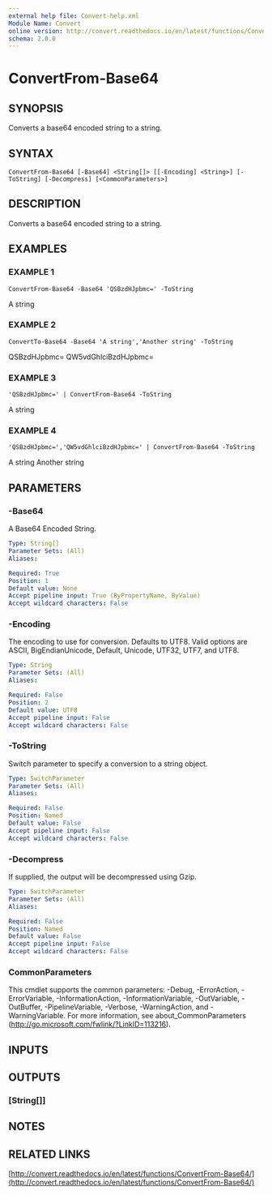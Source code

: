 ```yaml
---
external help file: Convert-help.xml
Module Name: Convert
online version: http://convert.readthedocs.io/en/latest/functions/ConvertFrom-Base64/
schema: 2.0.0
---
```


# ConvertFrom-Base64

## SYNOPSIS
Converts a base64 encoded string to a string.

## SYNTAX

```
ConvertFrom-Base64 [-Base64] <String[]> [[-Encoding] <String>] [-ToString] [-Decompress] [<CommonParameters>]
```

## DESCRIPTION
Converts a base64 encoded string to a string.

## EXAMPLES

### EXAMPLE 1
```
ConvertFrom-Base64 -Base64 'QSBzdHJpbmc=' -ToString
```

A string

### EXAMPLE 2
```
ConvertTo-Base64 -Base64 'A string','Another string' -ToString
```

QSBzdHJpbmc=
QW5vdGhlciBzdHJpbmc=

### EXAMPLE 3
```
'QSBzdHJpbmc=' | ConvertFrom-Base64 -ToString
```

A string

### EXAMPLE 4
```
'QSBzdHJpbmc=','QW5vdGhlciBzdHJpbmc=' | ConvertFrom-Base64 -ToString
```

A string
Another string

## PARAMETERS

### -Base64
A Base64 Encoded String.

```yaml
Type: String[]
Parameter Sets: (All)
Aliases:

Required: True
Position: 1
Default value: None
Accept pipeline input: True (ByPropertyName, ByValue)
Accept wildcard characters: False
```

### -Encoding
The encoding to use for conversion.
Defaults to UTF8.
Valid options are ASCII, BigEndianUnicode, Default, Unicode, UTF32, UTF7, and UTF8.

```yaml
Type: String
Parameter Sets: (All)
Aliases:

Required: False
Position: 2
Default value: UTF8
Accept pipeline input: False
Accept wildcard characters: False
```

### -ToString
Switch parameter to specify a conversion to a string object.

```yaml
Type: SwitchParameter
Parameter Sets: (All)
Aliases:

Required: False
Position: Named
Default value: False
Accept pipeline input: False
Accept wildcard characters: False
```

### -Decompress
If supplied, the output will be decompressed using Gzip.

```yaml
Type: SwitchParameter
Parameter Sets: (All)
Aliases:

Required: False
Position: Named
Default value: False
Accept pipeline input: False
Accept wildcard characters: False
```

### CommonParameters
This cmdlet supports the common parameters: -Debug, -ErrorAction, -ErrorVariable, -InformationAction, -InformationVariable, -OutVariable, -OutBuffer, -PipelineVariable, -Verbose, -WarningAction, and -WarningVariable.
For more information, see about_CommonParameters (http://go.microsoft.com/fwlink/?LinkID=113216).

## INPUTS

## OUTPUTS

### [String[]]
## NOTES

## RELATED LINKS

[http://convert.readthedocs.io/en/latest/functions/ConvertFrom-Base64/](http://convert.readthedocs.io/en/latest/functions/ConvertFrom-Base64/)

